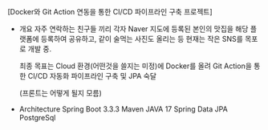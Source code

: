 
[Docker와 Git Action 연동을 통한 CI/CD 파이프라인 구축 프로젝트]

- 개요
  자주 연락하는 친구들 끼리 각자 Naver 지도에 등록된 본인의 맛집을 해당 플랫폼에 등록하여 공유하고, 같이 술먹는 사진도 올리는 등 현재는 작은 SNS를 목포로 개발 중.

  최종 목표는 Cloud 환경(어떤것을 쓸지는 미정)에 Docker를 올려 Git Action을 통한 CI/CD 자동화 파이프라인 구축 및 JPA 숙달

  (프론트는 어떻게 될지 모름)

- Architecture
  Spring Boot 3.3.3
  Maven
  JAVA 17
  Spring Data JPA
  PostgreSql
